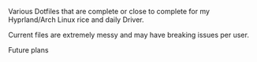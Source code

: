 Various Dotfiles that are complete or close to complete for my Hyprland/Arch Linux rice and daily Driver.

Current files are extremely messy and may have breaking issues per user.

Future plans
